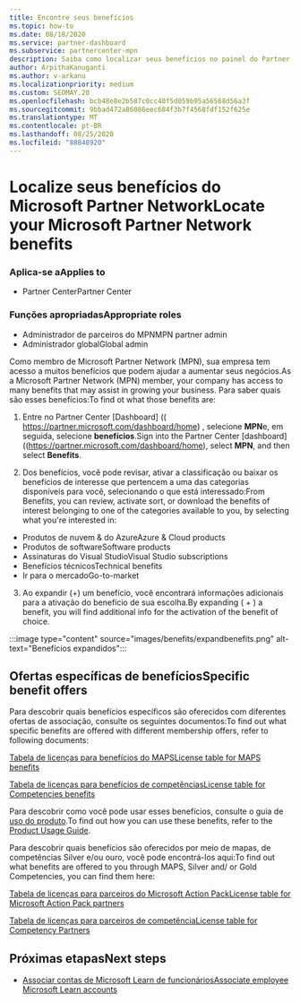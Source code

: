 ```yaml
---
title: Encontre seus benefícios
ms.topic: how-to
ms.date: 08/18/2020
ms.service: partner-dashboard
ms.subservice: partnercenter-mpn
description: Saiba como localizar seus benefícios no painel do Partner Center.
author: ArpithaKanuganti
ms.author: v-arkanu
ms.localizationpriority: medium
ms.custom: SEOMAY.20
ms.openlocfilehash: bcb48e8e2b587c0cc40f5d059b95a56568d56a3f
ms.sourcegitcommit: 9bbad472a86086eec684f3b7f4568fdf152f625e
ms.translationtype: MT
ms.contentlocale: pt-BR
ms.lasthandoff: 08/25/2020
ms.locfileid: "88848920"
---
```

# <a name="locate-your-microsoft-partner-network-benefits"></a><span data-ttu-id="fc4f1-103">Localize seus benefícios do Microsoft Partner Network</span><span class="sxs-lookup"><span data-stu-id="fc4f1-103">Locate your Microsoft Partner Network benefits</span></span> 

### <a name="applies-to"></a><span data-ttu-id="fc4f1-104">Aplica-se a</span><span class="sxs-lookup"><span data-stu-id="fc4f1-104">Applies to</span></span>

- <span data-ttu-id="fc4f1-105">Partner Center</span><span class="sxs-lookup"><span data-stu-id="fc4f1-105">Partner Center</span></span>

### <a name="appropriate-roles"></a><span data-ttu-id="fc4f1-106">Funções apropriadas</span><span class="sxs-lookup"><span data-stu-id="fc4f1-106">Appropriate roles</span></span>

- <span data-ttu-id="fc4f1-107">Administrador de parceiros do MPN</span><span class="sxs-lookup"><span data-stu-id="fc4f1-107">MPN partner admin</span></span>
- <span data-ttu-id="fc4f1-108">Administrador global</span><span class="sxs-lookup"><span data-stu-id="fc4f1-108">Global admin</span></span>

<span data-ttu-id="fc4f1-109">Como membro de Microsoft Partner Network (MPN), sua empresa tem acesso a muitos benefícios que podem ajudar a aumentar seus negócios.</span><span class="sxs-lookup"><span data-stu-id="fc4f1-109">As a Microsoft Partner Network (MPN) member, your company has access to many benefits that may assist in growing your business.</span></span> <span data-ttu-id="fc4f1-110">Para saber quais são esses benefícios:</span><span class="sxs-lookup"><span data-stu-id="fc4f1-110">To find ot what those benefits are:</span></span>

1. <span data-ttu-id="fc4f1-111">Entre no Partner Center [Dashboard] (( https://partner.microsoft.com/dashboard/home) , selecione **MPN**e, em seguida, selecione **benefícios**.</span><span class="sxs-lookup"><span data-stu-id="fc4f1-111">Sign into the Partner Center [dashboard]((https://partner.microsoft.com/dashboard/home), select **MPN**, and then select **Benefits**.</span></span>

2. <span data-ttu-id="fc4f1-112">Dos benefícios, você pode revisar, ativar a classificação ou baixar os benefícios de interesse que pertencem a uma das categorias disponíveis para você, selecionando o que está interessado:</span><span class="sxs-lookup"><span data-stu-id="fc4f1-112">From Benefits, you can review, activate sort, or download the benefits of interest belonging to one of the categories available to you, by selecting what you're interested in:</span></span>

- <span data-ttu-id="fc4f1-113">Produtos de nuvem & do Azure</span><span class="sxs-lookup"><span data-stu-id="fc4f1-113">Azure & Cloud products</span></span>
- <span data-ttu-id="fc4f1-114">Produtos de software</span><span class="sxs-lookup"><span data-stu-id="fc4f1-114">Software products</span></span>
- <span data-ttu-id="fc4f1-115">Assinaturas do Visual Studio</span><span class="sxs-lookup"><span data-stu-id="fc4f1-115">Visual Studio subscriptions</span></span>
- <span data-ttu-id="fc4f1-116">Benefícios técnicos</span><span class="sxs-lookup"><span data-stu-id="fc4f1-116">Technical benefits</span></span>
- <span data-ttu-id="fc4f1-117">Ir para o mercado</span><span class="sxs-lookup"><span data-stu-id="fc4f1-117">Go-to-market</span></span> 

3. <span data-ttu-id="fc4f1-118">Ao expandir (+) um benefício, você encontrará informações adicionais para a ativação do benefício de sua escolha.</span><span class="sxs-lookup"><span data-stu-id="fc4f1-118">By expanding ( + ) a benefit, you will find additional info for the activation of the benefit of choice.</span></span>

:::image type="content" source="images/benefits/expandbenefits.png" alt-text="Benefícios expandidos":::

## <a name="specific-benefit-offers"></a><span data-ttu-id="fc4f1-120">Ofertas específicas de benefícios</span><span class="sxs-lookup"><span data-stu-id="fc4f1-120">Specific benefit offers</span></span>

<span data-ttu-id="fc4f1-121">Para descobrir quais benefícios específicos são oferecidos com diferentes ofertas de associação, consulte os seguintes documentos:</span><span class="sxs-lookup"><span data-stu-id="fc4f1-121">To find out what specific benefits are offered with different membership offers, refer to following documents:</span></span>

[<span data-ttu-id="fc4f1-122">Tabela de licenças para benefícios do MAPS</span><span class="sxs-lookup"><span data-stu-id="fc4f1-122">License table for MAPS benefits</span></span>](https://assetsprod.microsoft.com/mpn/MPN-MAPS-Software-IUR-License-Table.xlsx)

[<span data-ttu-id="fc4f1-123">Tabela de licenças para benefícios de competências</span><span class="sxs-lookup"><span data-stu-id="fc4f1-123">License table for Competencies benefits</span></span>](https://assetsprod.microsoft.com/mpn/mpn-maps-software-iur-competency-license-table.docx)

<span data-ttu-id="fc4f1-124">Para descobrir como você pode usar esses benefícios, consulte o guia de [uso do produto](https://assets.microsoft.com/MPN-MAPS-Product-Usage-Guide.pdf).</span><span class="sxs-lookup"><span data-stu-id="fc4f1-124">To find out how you can use these benefits,  refer to the [Product Usage Guide](https://assets.microsoft.com/MPN-MAPS-Product-Usage-Guide.pdf).</span></span>

<span data-ttu-id="fc4f1-125">Para descobrir quais benefícios são oferecidos por meio de mapas, de competências Silver e/ou ouro, você pode encontrá-los aqui:</span><span class="sxs-lookup"><span data-stu-id="fc4f1-125">To find out what benefits are offered to you through MAPS, Silver and/ or Gold Competencies, you can find them here:</span></span>

[<span data-ttu-id="fc4f1-126">Tabela de licenças para parceiros do Microsoft Action Pack</span><span class="sxs-lookup"><span data-stu-id="fc4f1-126">License table for Microsoft Action Pack partners</span></span>](https://assetsprod.microsoft.com/mpn/MPN-MAPS-Software-IUR-License-Table.xlsx)

[<span data-ttu-id="fc4f1-127">Tabela de licenças para parceiros de competência</span><span class="sxs-lookup"><span data-stu-id="fc4f1-127">License table for Competency Partners</span></span>](https://assetsprod.microsoft.com/mpn-maps-software-iur-competency-license-table.docx)

## <a name="next-steps"></a><span data-ttu-id="fc4f1-128">Próximas etapas</span><span class="sxs-lookup"><span data-stu-id="fc4f1-128">Next steps</span></span>

- [<span data-ttu-id="fc4f1-129">Associar contas de Microsoft Learn de funcionários</span><span class="sxs-lookup"><span data-stu-id="fc4f1-129">Associate employee Microsoft Learn accounts</span></span>](ms-learn-associate.md)